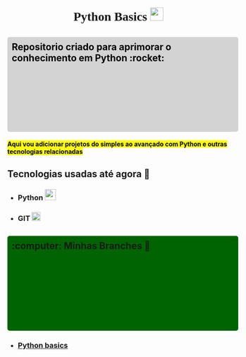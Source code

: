 <html>
<div align="left">
<h1 align="center" style="font-family:verdana;"> Python Basics <a href="https://www.youtube.com/watch?v=xvFZjo5PgG0" target="blank"> <img src="https://cdn.jsdelivr.net/gh/devicons/devicon@latest/icons/python/python-original.svg"width= "30" lengh="30"/> </a>
</h1>
<h2 style="background-color:lightgray; color:black; padding: 10px;  border-radius: 5px; height: 5%;
  width: 100%;"> Repositorio criado para aprimorar o conhecimento em Python :rocket: </h2> 
     
#### <mark> Aqui vou adicionar projetos do simples ao avançado com Python e outras tecnologias relacionadas </mark>
</div>

<h2> Tecnologias usadas até agora 👾</h2>

-  ### Python <img src="https://cdn.jsdelivr.net/gh/devicons/devicon@latest/icons/python/python-original.svg" width="25" lengh="25"/>
-  ### GIT <img src="https://cdn.jsdelivr.net/gh/devicons/devicon@latest/icons/git/git-original.svg" width="20" lengh="20"/>


<h2 style="background-color:darkgreen; padding: 10px; border-radius: 5px; height: 5%;
  width: 100%;" align="left"> :computer: Minhas Branches 🌲 </h2>

 - ###  <a href="https://github.com/aluno-Lemes/Python/tree/Python-basics" target="self"> Python basics </a>
</html>
